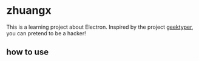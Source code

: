 # zhuangx
This is a learning project about Electron. Inspired by the project [geektyper](http://geektyper.com/), you can pretend to be a hacker!

## how to use

